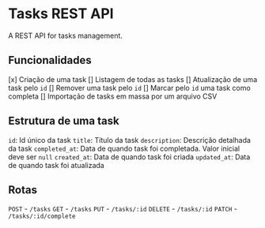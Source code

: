 # Tasks REST API

A REST API for tasks management.

## Funcionalidades

[x] Criação de uma task
[] Listagem de todas as tasks
[] Atualização de uma task pelo `id`
[] Remover uma task pelo `id`
[] Marcar pelo `id` uma task como completa
[] Importação de tasks em massa por um arquivo CSV

## Estrutura de uma task

`id`: Id único da task
`title`: Título da task
`description`: Descrição detalhada da task
`completed_at`: Data de quando task foi completada. Valor inicial deve ser `null`
`created_at`: Data de quando task foi criada
`updated_at`: Data de quando task foi atualizada

## Rotas

`POST` - `/tasks`
`GET` - `/tasks`
`PUT` - `/tasks/:id`
`DELETE` - `/tasks/:id`
`PATCH` - `/tasks/:id/complete`